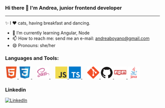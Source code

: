 ### Hi there 👋 I'm Andrea, junior frontend developer
<hr>
✨ I ❤️ cats, having breakfast and dancing. 

- 🌱 I’m currently learning Angular, Node
- 📫 How to reach me: send me an e-mail: andreaboyano@gmail.com
- 😄 Pronouns: she/her

<h3 align="left">Languages and Tools:</h3>


<p dir="auto"><a href="https://www.w3.org/html/" rel="nofollow"> <img src="https://raw.githubusercontent.com/devicons/devicon/master/icons/html5/html5-original.svg" alt="html5" style="max-width: 100%;" width="40" height="40"> </a>
<a href="https://www.w3schools.com/css/" rel="nofollow"> <img src="https://raw.githubusercontent.com/devicons/devicon/master/icons/css3/css3-original.svg" alt="css3" style="max-width: 100%;" width="40" height="40"> </a> &nbsp; &nbsp;
 <a href="https://www.w3schools.com/css/" rel="nofollow"> <img src="https://raw.githubusercontent.com/devicons/devicon/master/icons/sass/sass-original.svg" alt="sass" style="max-width: 100%;" width="40" height="40"> </a> &nbsp; &nbsp;
<a href="https://developer.mozilla.org/en-US/docs/Web/JavaScript" rel="nofollow"> <img src="https://raw.githubusercontent.com/devicons/devicon/master/icons/javascript/javascript-original.svg" alt="javascript" style="max-width: 100%;" width="40" height="40"> </a>
<a href="https://www.typescriptlang.org/" rel="nofollow"> <img src="https://raw.githubusercontent.com/devicons/devicon/master/icons/typescript/typescript-original.svg" alt="typescript" style="max-width: 100%;" width="40" height="40"> </a> &nbsp; &nbsp;
<a href="https://git-scm.com/" rel="nofollow"> <img src="https://github.com/devicons/devicon/raw/master/icons/git/git-original.svg" alt="git" style="max-width: 100%;" width="40" height="40"> </a>
<a href="https://github.com/about"> <img src="https://raw.githubusercontent.com/devicons/devicon/master/icons/github/github-original.svg" alt="github" style="max-width: 100%;" width="40" height="40"> </a>
<a href="https://www.npmjs.com/" rel="nofollow"> <img src="https://github.com/devicons/devicon/raw/master/icons/npm/npm-original-wordmark.svg" alt="npm" style="max-width: 100%;" width="40" height="40"> </a>
<a href="https://www.java.com/" rel="nofollow"> <img src="https://github.com/devicons/devicon/raw/master/icons/java/java-original-wordmark.svg" alt="npm" style="max-width: 100%;" width="40" height="40"> </a>


### Linkedin
 <a href="https://www.linkedin.com/in/andrea-boyro/" rel="nofollow"><img alt="LinkedIn" src="https://camo.githubusercontent.com/a493f6833f99fb3c85788d6d9305e6b7a42b838e5ee5d138fd9a8214a7e77472/68747470733a2f2f696d672e736869656c64732e696f2f62616467652f6c696e6b6564696e2d2532333030373742352e7376673f267374796c653d666f722d7468652d6261646765266c6f676f3d6c696e6b6564696e266c6f676f436f6c6f723d7768697465" data-canonical-src="https://img.shields.io/badge/linkedin-%230077B5.svg?&amp;style=for-the-badge&amp;logo=linkedin&amp;logoColor=white" style="max-width: 100%;"></a>

